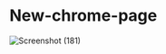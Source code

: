 # New-chrome-page

![Screenshot (181)](https://github.com/Princekumarcoder12/New-chrome-page/assets/169897386/6772f8b0-38d8-4e2d-9f57-580b08e40de1)
